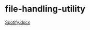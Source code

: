 # file-handling-utility
[Spotify.docx](https://github.com/user-attachments/files/19562367/Spotify.docx)
